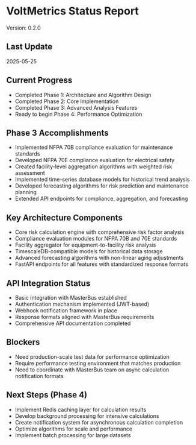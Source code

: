 # VoltMetrics Status Report

Version: 0.2.0

## Last Update

2025-05-25

## Current Progress

* Completed Phase 1: Architecture and Algorithm Design
* Completed Phase 2: Core Implementation
* Completed Phase 3: Advanced Analysis Features
* Ready to begin Phase 4: Performance Optimization

## Phase 3 Accomplishments

* Implemented NFPA 70B compliance evaluation for maintenance standards
* Developed NFPA 70E compliance evaluation for electrical safety
* Created facility-level aggregation algorithms with weighted risk assessment
* Implemented time-series database models for historical trend analysis
* Developed forecasting algorithms for risk prediction and maintenance planning
* Extended API endpoints for compliance, aggregation, and forecasting

## Key Architecture Components

* Core risk calculation engine with comprehensive risk factor analysis
* Compliance evaluation modules for NFPA 70B and 70E standards
* Facility aggregator for equipment-to-facility risk analysis
* TimescaleDB-compatible models for historical data storage
* Advanced forecasting algorithms with non-linear aging adjustments
* FastAPI endpoints for all features with standardized response formats

## API Integration Status

* Basic integration with MasterBus established
* Authentication mechanism implemented (JWT-based)
* Webhook notification framework in place
* Response formats aligned with MasterBus requirements
* Comprehensive API documentation completed

## Blockers

* Need production-scale test data for performance optimization
* Require performance testing environment that matches production
* Need to coordinate with MasterBus team on async calculation notification formats

## Next Steps (Phase 4)

* Implement Redis caching layer for calculation results
* Develop background processing for intensive calculations
* Create notification system for asynchronous calculation completion
* Optimize algorithms for scale and performance
* Implement batch processing for large datasets
